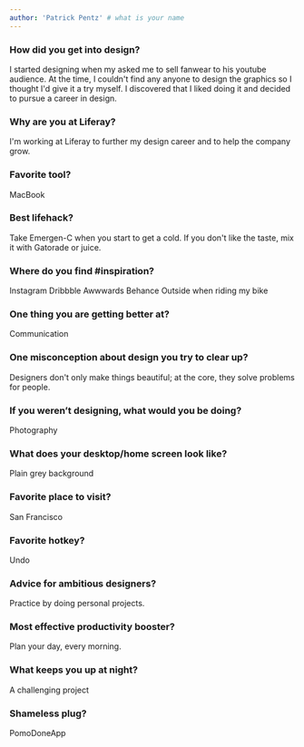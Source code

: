 ```yaml
---
author: 'Patrick Pentz' # what is your name
---
```


### How did you get into design?

I started designing when my asked me to sell fanwear to his youtube audience. At the time, I couldn't find any anyone to design the graphics so I thought I'd give it a try myself. I discovered that I liked doing it and decided to pursue a career in design.

### Why are you at Liferay?

I'm working at Liferay to further my design career and to help the company grow.

### Favorite tool?

MacBook

### Best lifehack?

Take Emergen-C when you start to get a cold. If you don't like the taste, mix it with Gatorade or juice.

### Where do you find #inspiration?

Instagram
Dribbble
Awwwards
Behance
Outside when riding my bike

### One thing you are getting better at?

Communication

### One misconception about design you try to clear up?

Designers don't only make things beautiful; at the core, they solve problems for people.

### If you weren’t designing, what would you be doing?

Photography

### What does your desktop/home screen look like?

Plain grey background

### Favorite place to visit?

San Francisco

### Favorite hotkey?

Undo

### Advice for ambitious designers?

Practice by doing personal projects.

### Most effective productivity booster?

Plan your day, every morning.

### What keeps you up at night?

A challenging project

### Shameless plug?

PomoDoneApp
